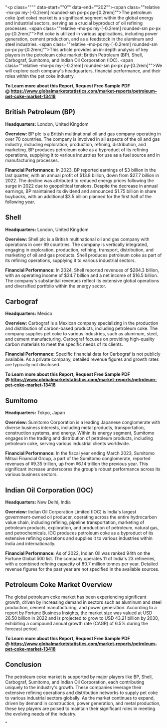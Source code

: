 "<p class="""" data-start=""0"" data-end=""202""><span class=""relative -mx-px my-[-0.2rem] rounded-sm px-px py-[0.2rem]"">The petroleum coke (pet coke) market is a significant segment within the global energy and industrial sectors, serving as a crucial byproduct of oil refining processes.</span> <span class=""relative -mx-px my-[-0.2rem] rounded-sm px-px py-[0.2rem]"">Pet coke is utilized in various applications, including power generation, cement production, and as a feedstock in the aluminum and steel industries.</span> <span class=""relative -mx-px my-[-0.2rem] rounded-sm px-px py-[0.2rem]"">This article provides an in-depth analysis of key players in the petroleum coke market: British Petroleum (BP), Shell, Carbograf, Sumitomo, and Indian Oil Corporation (IOC).</span> <span class=""relative -mx-px my-[-0.2rem] rounded-sm px-px py-[0.2rem]"">We will explore each company's headquarters, financial performance, and their roles within the pet coke industry.</span></p>
<p class="""" data-start=""0"" data-end=""202""><strong>To Learn more about this Report, Request Free Sample PDF @&nbsp;<a href=""https://www.globalmarketstatistics.com/market-reports/petroleum-pet-coke-market-13418"">https://www.globalmarketstatistics.com/market-reports/petroleum-pet-coke-market-13418</a></strong></p>
<h2 class="""" data-start=""204"" data-end=""229"">British Petroleum (BP)</h2>
<p class="""" data-start=""231"" data-end=""330""><strong data-start=""231"" data-end=""248"">Headquarters:</strong> <span class=""relative -mx-px my-[-0.2rem] rounded-sm px-px py-[0.2rem]"">London, United Kingdom</span></p>
<p class="""" data-start=""332"" data-end=""505""><strong data-start=""332"" data-end=""345"">Overview:</strong> <span class=""relative -mx-px my-[-0.2rem] rounded-sm px-px py-[0.2rem]"">BP plc is a British multinational oil and gas company operating in over 70 countries.</span> <span class=""relative -mx-px my-[-0.2rem] rounded-sm px-px py-[0.2rem]"">The company is involved in all aspects of the oil and gas industry, including exploration, production, refining, distribution, and marketing.</span> <span class=""relative -mx-px my-[-0.2rem] rounded-sm px-px py-[0.2rem]"">BP produces petroleum coke as a byproduct of its refining operations, supplying it to various industries for use as a fuel source and in manufacturing processes.</span></p>
<p class="""" data-start=""507"" data-end=""739""><strong data-start=""507"" data-end=""533"">Financial Performance:</strong> <span class=""relative -mx-px my-[-0.2rem] rounded-sm px-px py-[0.2rem]"">In 2023, BP reported earnings of $3 billion in the last quarter, with an annual profit of $13.8 billion, down from $27.7 billion in 2022.</span> <span class=""relative -mx-px my-[-0.2rem] rounded-sm px-px py-[0.2rem]"">The decline was attributed to reduced energy prices following the surge in 2022 due to geopolitical tensions.</span> <span class=""relative -mx-px my-[-0.2rem] rounded-sm px-px py-[0.2rem]"">Despite the decrease in annual earnings, BP maintained its dividend and announced $1.75 billion in share buybacks, with an additional $3.5 billion planned for the first half of the following year.</span> </p>
<h2 class="""" data-start=""741"" data-end=""749"">Shell</h2>
<p class="""" data-start=""751"" data-end=""854""><strong data-start=""751"" data-end=""768"">Headquarters:</strong> <span class=""relative -mx-px my-[-0.2rem] rounded-sm px-px py-[0.2rem]"">London, United Kingdom</span></p>
<p class="""" data-start=""856"" data-end=""1035""><strong data-start=""856"" data-end=""869"">Overview:</strong> <span class=""relative -mx-px my-[-0.2rem] rounded-sm px-px py-[0.2rem]"">Shell plc is a British multinational oil and gas company with operations in over 99 countries.</span> <span class=""relative -mx-px my-[-0.2rem] rounded-sm px-px py-[0.2rem]"">The company is vertically integrated, engaging in exploration, production, refining, transport, distribution, and marketing of oil and gas products.</span> <span class=""relative -mx-px my-[-0.2rem] rounded-sm px-px py-[0.2rem]"">Shell produces petroleum coke as part of its refining operations, supplying it to various industrial sectors.</span></p>
<p class="""" data-start=""1037"" data-end=""1229""><strong data-start=""1037"" data-end=""1063"">Financial Performance:</strong> <span class=""relative -mx-px my-[-0.2rem] rounded-sm px-px py-[0.2rem]"">In 2024, Shell reported revenues of $284.3 billion, with an operating income of $34.7 billion and a net income of $16.5 billion.</span> <span class=""relative -mx-px my-[-0.2rem] rounded-sm px-px py-[0.2rem]"">The company's substantial revenues reflect its extensive global operations and diversified portfolio within the energy sector.</span> </p>
<h2 class="""" data-start=""1231"" data-end=""1243"">Carbograf</h2>
<p class="""" data-start=""1245"" data-end=""1348""><strong data-start=""1245"" data-end=""1262"">Headquarters:</strong> <span class=""relative -mx-px my-[-0.2rem] rounded-sm px-px py-[0.2rem]"">Mexico</span></p>
<p class="""" data-start=""1350"" data-end=""1529""><strong data-start=""1350"" data-end=""1363"">Overview:</strong> <span class=""relative -mx-px my-[-0.2rem] rounded-sm px-px py-[0.2rem]"">Carbograf is a Mexican company specializing in the production and distribution of carbon-based products, including petroleum coke.</span> <span class=""relative -mx-px my-[-0.2rem] rounded-sm px-px py-[0.2rem]"">The company supplies pet coke to various industries, such as aluminum, steel, and cement manufacturing.</span> <span class=""relative -mx-px my-[-0.2rem] rounded-sm px-px py-[0.2rem]"">Carbograf focuses on providing high-quality carbon materials to meet the specific needs of its clients.</span></p>
<p class="""" data-start=""1531"" data-end=""1683""><strong data-start=""1531"" data-end=""1557"">Financial Performance:</strong> <span class=""relative -mx-px my-[-0.2rem] rounded-sm px-px py-[0.2rem]"">Specific financial data for Carbograf is not publicly available.</span> <span class=""relative -mx-px my-[-0.2rem] rounded-sm px-px py-[0.2rem]"">As a private company, detailed revenue figures and growth rates are typically not disclosed.</span></p>
<p class="""" data-start=""1531"" data-end=""1683""><strong>To Learn more about this Report, Request Free Sample PDF @&nbsp;<a href=""https://www.globalmarketstatistics.com/market-reports/petroleum-pet-coke-market-13418"">https://www.globalmarketstatistics.com/market-reports/petroleum-pet-coke-market-13418</a></strong></p>
<h2 class="""" data-start=""1685"" data-end=""1696"">Sumitomo</h2>
<p class="""" data-start=""1698"" data-end=""1801""><strong data-start=""1698"" data-end=""1715"">Headquarters:</strong> <span class=""relative -mx-px my-[-0.2rem] rounded-sm px-px py-[0.2rem]"">Tokyo, Japan</span></p>
<p class="""" data-start=""1803"" data-end=""1942""><strong data-start=""1803"" data-end=""1816"">Overview:</strong> <span class=""relative -mx-px my-[-0.2rem] rounded-sm px-px py-[0.2rem]"">Sumitomo Corporation is a leading Japanese conglomerate with diverse business interests, including metal products, transportation, construction systems, and energy.</span> <span class=""relative -mx-px my-[-0.2rem] rounded-sm px-px py-[0.2rem]"">Within its energy segment, Sumitomo engages in the trading and distribution of petroleum products, including petroleum coke, serving various industrial clients worldwide.</span></p>
<p class="""" data-start=""1944"" data-end=""2136""><strong data-start=""1944"" data-end=""1970"">Financial Performance:</strong> <span class=""relative -mx-px my-[-0.2rem] rounded-sm px-px py-[0.2rem]"">In the fiscal year ending March 2023, Sumitomo Mitsui Financial Group, a part of the Sumitomo conglomerate, reported revenues of &yen;9.35 trillion, up from &yen;6.14 trillion the previous year.</span> <span class=""relative -mx-px my-[-0.2rem] rounded-sm px-px py-[0.2rem]"">This significant increase underscores the group's robust performance across its various business sectors.</span></p>
<h2 class="""" data-start=""2138"" data-end=""2169"">Indian Oil Corporation (IOC)</h2>
<p class="""" data-start=""2171"" data-end=""2274""><strong data-start=""2171"" data-end=""2188"">Headquarters:</strong> <span class=""relative -mx-px my-[-0.2rem] rounded-sm px-px py-[0.2rem]"">New Delhi, India</span></p>
<p class="""" data-start=""2276"" data-end=""2415""><strong data-start=""2276"" data-end=""2289"">Overview:</strong> <span class=""relative -mx-px my-[-0.2rem] rounded-sm px-px py-[0.2rem]"">Indian Oil Corporation Limited (IOC) is India's largest government-owned oil producer, operating across the entire hydrocarbon value chain, including refining, pipeline transportation, marketing of petroleum products, exploration, and production of petroleum, natural gas, and petrochemicals.</span> <span class=""relative -mx-px my-[-0.2rem] rounded-sm px-px py-[0.2rem]"">IOC produces petroleum coke as a byproduct of its extensive refining operations and supplies it to various industries within India and internationally.</span></p>
<p class="""" data-start=""2417"" data-end=""2649""><strong data-start=""2417"" data-end=""2443"">Financial Performance:</strong> <span class=""relative -mx-px my-[-0.2rem] rounded-sm px-px py-[0.2rem]"">As of 2022, Indian Oil was ranked 94th on the Fortune Global 500 list.</span> <span class=""relative -mx-px my-[-0.2rem] rounded-sm px-px py-[0.2rem]"">The company operates 11 of India's 23 refineries, with a combined refining capacity of 80.7 million tonnes per year.</span> <span class=""relative -mx-px my-[-0.2rem] rounded-sm px-px py-[0.2rem]"">Detailed revenue figures for the past year are not specified in the available sources.</span> </p>
<h2 class="""" data-start=""2651"" data-end=""2684"">Petroleum Coke Market Overview</h2>
<p class="""" data-start=""2686"" data-end=""2851""><span class=""relative -mx-px my-[-0.2rem] rounded-sm px-px py-[0.2rem]"">The global petroleum coke market has been experiencing significant growth, driven by increasing demand in sectors such as aluminum and steel production, cement manufacturing, and power generation.</span> <span class=""relative -mx-px my-[-0.2rem] rounded-sm px-px py-[0.2rem]"">According to a report by Fortune Business Insights, the market size was valued at USD 26.50 billion in 2022 and is projected to grow to USD 43.21 billion by 2030, exhibiting a compound annual growth rate (CAGR) of 6.5% during the forecast period.</span></p>
<p class="""" data-start=""2686"" data-end=""2851""><span class=""relative -mx-px my-[-0.2rem] rounded-sm px-px py-[0.2rem]""><strong>To Learn more about this Report, Request Free Sample PDF @&nbsp;<a href=""https://www.globalmarketstatistics.com/market-reports/petroleum-pet-coke-market-13418"">https://www.globalmarketstatistics.com/market-reports/petroleum-pet-coke-market-13418</a></strong></span></p>
<h2 class="""" data-start=""2853"" data-end=""2866"">Conclusion</h2>
<p class="""" data-start=""2868"" data-end=""3033""><span class=""relative -mx-px my-[-0.2rem] rounded-sm px-px py-[0.2rem]"">The petroleum coke market is supported by major players like BP, Shell, Carbograf, Sumitomo, and Indian Oil Corporation, each contributing uniquely to the industry's growth.</span> <span class=""relative -mx-px my-[-0.2rem] rounded-sm px-px py-[0.2rem]"">These companies leverage their extensive refining operations and distribution networks to supply pet coke to various industrial sectors globally.</span> <span class=""relative -mx-px my-[-0.2rem] rounded-sm px-px py-[0.2rem]"">As the market continues to expand, driven by demand in construction, power generation, and metal production, these key players are poised to maintain their significant roles in meeting the evolving needs of the industry.</span></p>"
